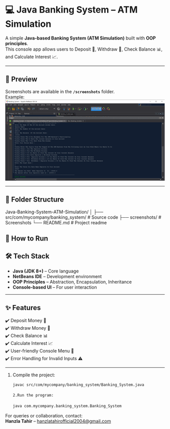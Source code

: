 # 💻 Java Banking System – ATM Simulation  

A simple **Java-based Banking System (ATM Simulation)** built with **OOP principles**.  
This console app allows users to Deposit 🏦, Withdraw 💸, Check Balance 📊, and Calculate Interest 📈.  

---

## 📸 Preview
Screenshots are available in the **`/screenshots`** folder.  
Example:  
![ATM Menu](screenshots/home.png)  

---

## 📂 Folder Structure  

Java-Banking-System-ATM-Simulation/
│
├── src/com/mycompany/banking_system/ # Source code
├── screenshots/ # Screenshots
└── README.md # Project readme
## 🚀 How to Run  


## 🛠️ Tech Stack  

- **Java (JDK 8+)** – Core language  
- **NetBeans IDE** – Development environment  
- **OOP Principles** – Abstraction, Encapsulation, Inheritance  
- **Console-based UI** – For user interaction  

---

## ✨ Features  

✔️ Deposit Money 🏦  
✔️ Withdraw Money 💸  
✔️ Check Balance 📊  
✔️ Calculate Interest 📈  
✔️ User-friendly Console Menu 🎯  
✔️ Error Handling for Invalid Inputs ⚠️  

---

1. Compile the project:  
   ```bash
   javac src/com/mycompany/banking_system/Banking_System.java

   2.Run the program:

   java com.mycompany.banking_system.Banking_System
   

For queries or collaboration, contact:  
**Hanzla Tahir** – hanzlatahirofficial2004@gmail.com  



